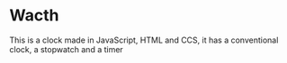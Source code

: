 # Wacth
This is a clock made in JavaScript, HTML and CCS, it has a conventional clock, a stopwatch and a timer

